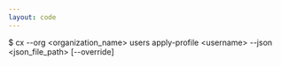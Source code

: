 ```yaml
---
layout: code
---
```


$ cx --org &lt;organization_name&gt; users apply-profile &lt;username&gt; --json &lt;json_file_path&gt; [--override]
